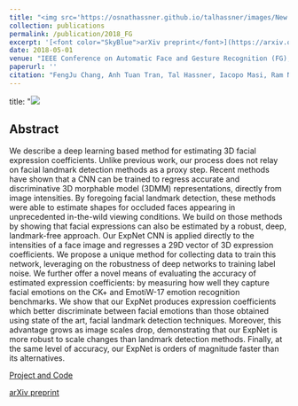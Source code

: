 ```yaml
---
title: "<img src='https://osnathassner.github.io/talhassner/images/New - Icon.jpg' width='80'> ExpNet: Landmark-Free, Deep, 3D Facial Expressions"
collection: publications
permalink: /publication/2018_FG
excerpt: '[<font color="SkyBlue">arXiv preprint</font>](https://arxiv.org/abs/1802.00542)'
date: 2018-05-01
venue: "IEEE Conference on Automatic Face and Gesture Recognition (FG), Xi'an, China"
paperurl: ''
citation: "FengJu Chang, Anh Tuan Tran, Tal Hassner, Iacopo Masi, Ram Nevatia, Gerard Medioni. (2018). &quot;ExpNet: Landmark-Free, Deep, 3D Facial Expressions.&quot; <i>IEEE Conference on Automatic Face and Gesture Recognition (FG), Xi'an, China</i>."
---
```



title: "<img src='https://osnathassner.github.io/talhassner/images/ExpNet - Icon.jpg'>

Abstract
------
We describe a deep learning based method for estimating 3D facial expression coefficients. Unlike previous work, our process does not relay on facial landmark detection methods as a proxy step. Recent methods have shown that a CNN can be trained to regress accurate and discriminative 3D morphable model (3DMM) representations, directly from image intensities. By foregoing facial landmark detection, these methods were able to estimate shapes for occluded faces appearing in unprecedented in-the-wild viewing conditions. We build on those methods by showing that facial expressions can also be estimated by a robust, deep, landmark-free approach. Our ExpNet CNN is applied directly to the intensities of a face image and regresses a 29D vector of 3D expression coefficients. We propose a unique method for collecting data to train this network, leveraging on the robustness of deep networks to training label noise. We further offer a novel means of evaluating the accuracy of estimated expression coefficients: by measuring how well they capture facial emotions on the CK+ and EmotiW-17 emotion recognition benchmarks. We show that our ExpNet produces expression coefficients which better discriminate between facial emotions than those obtained using state of the art, facial landmark detection techniques. Moreover, this advantage grows as image scales drop, demonstrating that our ExpNet is more robust to scale changes than landmark detection methods. Finally, at the same level of accuracy, our ExpNet is orders of magnitude faster than its alternatives. 


[Project and Code](https://github.com/fengju514/Expression-Net)

[arXiv preprint](https://arxiv.org/abs/1802.00542)
